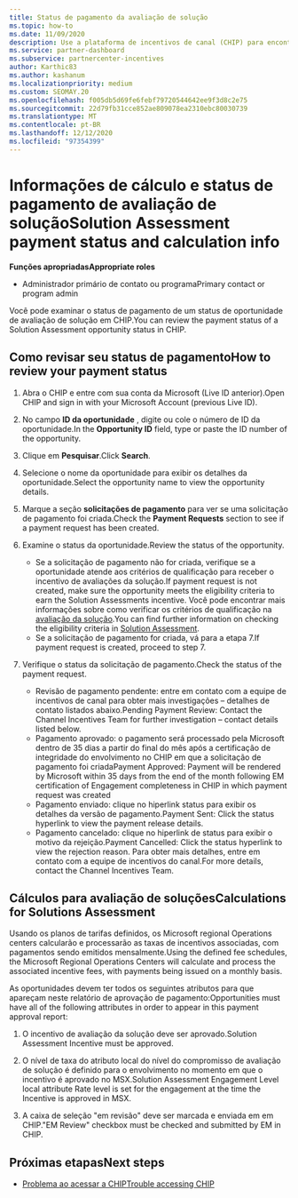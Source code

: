 ```yaml
---
title: Status de pagamento da avaliação de solução
ms.topic: how-to
ms.date: 11/09/2020
description: Use a plataforma de incentivos de canal (CHIP) para encontrar informações sobre oportunidades de avaliação da solução, seus cálculos e seu status de pagamento.
ms.service: partner-dashboard
ms.subservice: partnercenter-incentives
author: Karthic83
ms.author: kashanum
ms.localizationpriority: medium
ms.custom: SEOMAY.20
ms.openlocfilehash: f005db5d69fe6febf79720544642ee9f3d8c2e75
ms.sourcegitcommit: 22d79fb31cce852ae809078ea2310ebc80030739
ms.translationtype: MT
ms.contentlocale: pt-BR
ms.lasthandoff: 12/12/2020
ms.locfileid: "97354399"
---
```

# <a name="solution-assessment-payment-status-and-calculation-info"></a><span data-ttu-id="27538-103">Informações de cálculo e status de pagamento de avaliação de solução</span><span class="sxs-lookup"><span data-stu-id="27538-103">Solution Assessment payment status and calculation info</span></span>

<span data-ttu-id="27538-104">**Funções apropriadas**</span><span class="sxs-lookup"><span data-stu-id="27538-104">**Appropriate roles**</span></span>

- <span data-ttu-id="27538-105">Administrador primário de contato ou programa</span><span class="sxs-lookup"><span data-stu-id="27538-105">Primary contact or program admin</span></span>

<span data-ttu-id="27538-106">Você pode examinar o status de pagamento de um status de oportunidade de avaliação de solução em CHIP.</span><span class="sxs-lookup"><span data-stu-id="27538-106">You can review the payment status of a Solution Assessment opportunity status in CHIP.</span></span>

## <a name="how-to-review-your-payment-status"></a><span data-ttu-id="27538-107">Como revisar seu status de pagamento</span><span class="sxs-lookup"><span data-stu-id="27538-107">How to review your payment status</span></span>

1. <span data-ttu-id="27538-108">Abra o CHIP e entre com sua conta da Microsoft (Live ID anterior).</span><span class="sxs-lookup"><span data-stu-id="27538-108">Open CHIP and sign in with your Microsoft Account (previous Live ID).</span></span>
2. <span data-ttu-id="27538-109">No campo **ID da oportunidade** , digite ou cole o número de ID da oportunidade.</span><span class="sxs-lookup"><span data-stu-id="27538-109">In the **Opportunity ID** field, type or paste the ID number of the opportunity.</span></span>
3. <span data-ttu-id="27538-110">Clique em **Pesquisar**.</span><span class="sxs-lookup"><span data-stu-id="27538-110">Click **Search**.</span></span>
4. <span data-ttu-id="27538-111">Selecione o nome da oportunidade para exibir os detalhes da oportunidade.</span><span class="sxs-lookup"><span data-stu-id="27538-111">Select the opportunity name to view the opportunity details.</span></span>
5. <span data-ttu-id="27538-112">Marque a seção **solicitações de pagamento** para ver se uma solicitação de pagamento foi criada.</span><span class="sxs-lookup"><span data-stu-id="27538-112">Check the **Payment Requests** section to see if a payment request has been created.</span></span>
6. <span data-ttu-id="27538-113">Examine o status da oportunidade.</span><span class="sxs-lookup"><span data-stu-id="27538-113">Review the status of the opportunity.</span></span>

    - <span data-ttu-id="27538-114">Se a solicitação de pagamento não for criada, verifique se a oportunidade atende aos critérios de qualificação para receber o incentivo de avaliações da solução.</span><span class="sxs-lookup"><span data-stu-id="27538-114">If payment request is not created, make sure the opportunity meets the eligibility criteria to earn the Solution Assessments incentive.</span></span> <span data-ttu-id="27538-115">Você pode encontrar mais informações sobre como verificar os critérios de qualificação na [avaliação da solução](chip-solution-assessment.md).</span><span class="sxs-lookup"><span data-stu-id="27538-115">You can find further information on checking the eligibility criteria in [Solution Assessment](chip-solution-assessment.md).</span></span>
    - <span data-ttu-id="27538-116">Se a solicitação de pagamento for criada, vá para a etapa 7.</span><span class="sxs-lookup"><span data-stu-id="27538-116">If payment request is created, proceed to step 7.</span></span>
7. <span data-ttu-id="27538-117">Verifique o status da solicitação de pagamento.</span><span class="sxs-lookup"><span data-stu-id="27538-117">Check the status of the payment request.</span></span>

    - <span data-ttu-id="27538-118">Revisão de pagamento pendente: entre em contato com a equipe de incentivos de canal para obter mais investigações – detalhes de contato listados abaixo.</span><span class="sxs-lookup"><span data-stu-id="27538-118">Pending Payment Review: Contact the Channel Incentives Team for further investigation – contact details listed below.</span></span>
    - <span data-ttu-id="27538-119">Pagamento aprovado: o pagamento será processado pela Microsoft dentro de 35 dias a partir do final do mês após a certificação de integridade do envolvimento no CHIP em que a solicitação de pagamento foi criada</span><span class="sxs-lookup"><span data-stu-id="27538-119">Payment Approved: Payment will be rendered by Microsoft within 35 days from the end of the month following EM certification of Engagement completeness in CHIP in which payment request was created</span></span>
    -  <span data-ttu-id="27538-120">Pagamento enviado: clique no hiperlink status para exibir os detalhes da versão de pagamento.</span><span class="sxs-lookup"><span data-stu-id="27538-120">Payment Sent: Click the status hyperlink to view the payment release details.</span></span>
    - <span data-ttu-id="27538-121">Pagamento cancelado: clique no hiperlink de status para exibir o motivo da rejeição.</span><span class="sxs-lookup"><span data-stu-id="27538-121">Payment Cancelled: Click the status hyperlink to view the rejection reason.</span></span> <span data-ttu-id="27538-122">Para obter mais detalhes, entre em contato com a equipe de incentivos do canal.</span><span class="sxs-lookup"><span data-stu-id="27538-122">For more details, contact the Channel Incentives Team.</span></span>

## <a name="calculations-for-solutions-assessment"></a><span data-ttu-id="27538-123">Cálculos para avaliação de soluções</span><span class="sxs-lookup"><span data-stu-id="27538-123">Calculations for Solutions Assessment</span></span>

<span data-ttu-id="27538-124">Usando os planos de tarifas definidos, os Microsoft regional Operations centers calcularão e processarão as taxas de incentivos associadas, com pagamentos sendo emitidos mensalmente.</span><span class="sxs-lookup"><span data-stu-id="27538-124">Using the defined fee schedules, the Microsoft Regional Operations Centers will calculate and process the associated incentive fees, with payments being issued on a monthly basis.</span></span>

<span data-ttu-id="27538-125">As oportunidades devem ter todos os seguintes atributos para que apareçam neste relatório de aprovação de pagamento:</span><span class="sxs-lookup"><span data-stu-id="27538-125">Opportunities must have all of the following attributes in order to appear in this payment approval report:</span></span>

1. <span data-ttu-id="27538-126">O incentivo de avaliação da solução deve ser aprovado.</span><span class="sxs-lookup"><span data-stu-id="27538-126">Solution Assessment Incentive must be approved.</span></span>

1. <span data-ttu-id="27538-127">O nível de taxa do atributo local do nível do compromisso de avaliação de solução é definido para o envolvimento no momento em que o incentivo é aprovado no MSX.</span><span class="sxs-lookup"><span data-stu-id="27538-127">Solution Assessment Engagement Level local attribute Rate level is set for the engagement at the time the Incentive is approved in MSX.</span></span>
 
1. <span data-ttu-id="27538-128">A caixa de seleção "em revisão" deve ser marcada e enviada em em CHIP.</span><span class="sxs-lookup"><span data-stu-id="27538-128">"EM Review" checkbox must be checked and submitted by EM in CHIP.</span></span>

## <a name="next-steps"></a><span data-ttu-id="27538-129">Próximas etapas</span><span class="sxs-lookup"><span data-stu-id="27538-129">Next steps</span></span>

- [<span data-ttu-id="27538-130">Problema ao acessar a CHIP</span><span class="sxs-lookup"><span data-stu-id="27538-130">Trouble accessing CHIP</span></span>](chip-access-trouble.md) 
